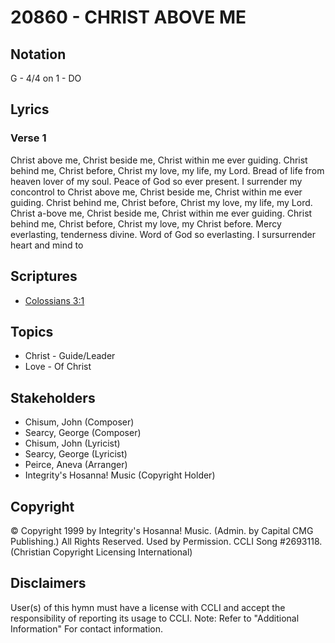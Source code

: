 # 20860 - CHRIST ABOVE ME

## Notation

G - 4/4 on 1 - DO

## Lyrics

### Verse 1

Christ above me, Christ beside me, Christ within me ever guiding. Christ behind me, Christ before, Christ my love, my life, my Lord. Bread of life from heaven lover of my soul.  Peace of God so ever present. I surrender my concontrol to Christ above me, Christ beside me, Christ within me ever guiding. Christ behind me, Christ before, Christ my love, my life, my Lord. Christ a-bove me, Christ beside me, Christ within me ever guiding. Christ behind me, Christ before, Christ my love, my Christ before. Mercy everlasting, tenderness divine. Word of God so everlasting. I  sursurrender heart and mind to 


## Scriptures

- [Colossians 3:1](https://www.biblegateway.com/passage/?search=Colossians%203%3A1)

## Topics

- Christ - Guide/Leader
- Love - Of Christ

## Stakeholders

- Chisum, John (Composer)
- Searcy, George (Composer)
- Chisum, John (Lyricist)
- Searcy, George (Lyricist)
- Peirce, Aneva (Arranger)
- Integrity's Hosanna! Music (Copyright Holder)

## Copyright

© Copyright 1999 by Integrity's Hosanna! Music. (Admin. by Capital CMG Publishing.) All Rights Reserved. Used by Permission. CCLI Song #2693118.
(Christian Copyright Licensing International)

## Disclaimers

User(s) of this hymn must have a license with CCLI and accept the responsibility of reporting its usage to CCLI.
Note: Refer to "Additional Information" For contact information.

